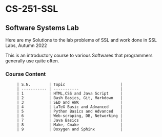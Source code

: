 # CS-251-SSL
## Software Systems Lab
Here are my Solutions to the lab problems of SSL and work done in SSL Labs, Autumn 2022

This is an introductory course to various Softwares that programmers generally use quite often.

### Course Content
         | S.N.        | Topic                        |
         | ----------- | -----------                  |
         | 1           | HTML,CSS and Java Script     |
         | 2           | Bash Basics, Git, Markdown   |
         | 3           | SED and AWK                  |
         | 4           | LaTeX Basic and Advanced     |
         | 5           | Python Basics and Advanced   |
         | 6           | Web-scraping, DB, Networking |
         | 7           | Java Basics                  |
         | 8           | Make, Cmake                  |
         | 9           | Doxygen and Sphinx           |
